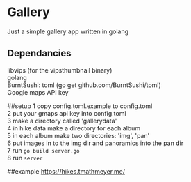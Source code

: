 # Gallery
Just a simple gallery app written in golang

## Dependancies
libvips (for the vipsthumbnail binary)  
golang  
BurntSushi: toml (go get github.com/BurntSushi/toml)  
Google maps API key  

##setup
 1 copy config.toml.example to config.toml  
 2 put your gmaps api key into config.toml  
 3 make a directory called 'gallerydata'  
 4 in hike data make a directory for each album  
 5 in each album make two directories: 'img', 'pan'  
 6 put images in to the img dir and panoramics into the pan dir  
 7 run `go build server.go`  
 8 run `server`  

##example
https://hikes.tmathmeyer.me/
